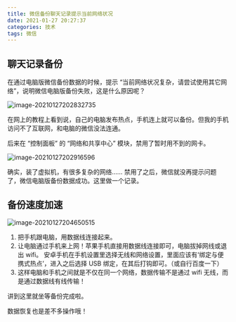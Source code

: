 ```yaml
---
title: 微信备份聊天记录提示当前网络状况
date: 2021-01-27 20:27:37
categories: 技术
tags: 微信
---
```


## 聊天记录备份
在通过电脑版微信备份数据的时候，提示 “当前网络状况复杂，请尝试使用其它网络”，说明微信电脑版备份失败，这是什么原因呢？

<!-- more -->

![image-20210127202832735](https://gitee.com/LYmystery/PicGo/raw/master/image/20210127202840.png)

在网上的教程上看到说，自己的电脑发布热点，手机连上就可以备份。但我的手机访问不了互联网，和电脑的微信没法连通。

后来在 “控制面板” 的 “网络和共享中心” 模块，禁用了暂时用不到的网卡。

![image-20210127202916596](https://gitee.com/LYmystery/PicGo/raw/master/image/20210127202917.png)

确实，装了虚拟机，有很多复杂的网络…… 禁用了之后，微信就没再提示问题了，微信电脑版备份数据成功。这里做一个记录。

## 备份速度加速

![image-20210127204650515](https://gitee.com/LYmystery/PicGo/raw/master/image/20210127204657.png)

1. 把手机跟电脑，用数据线连接起来。
2. 让电脑通过手机来上网！苹果手机直接用数据线连接即可，电脑拔掉网线或退出 wifi。
安卓手机在手机设置里选择无线和网络设置，里面应该有‘绑定与便携式热点’，进入之后选择 USB 绑定，在其后打钩即可。（或自行百度一下）
3. 这样电脑和手机之间就是不仅在同一个网络，数据传输不是通过 wifi 无线，而是通过数据线有线传输！

讲到这里就坐等备份完成啦。

数据恢复也是差不多操作哦！